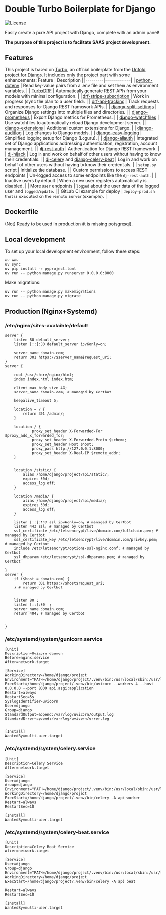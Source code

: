# Double Turbo Boilerplate for Django
[![License](https://img.shields.io/badge/License-MIT%20v1-blue.svg)](https://spdx.org/licenses/MIT.html#licenseText)   

Easily create a pure API project with Django, complete with an admin panel!

**The purpose of this project is to facilitate SAAS project development.**

## Features

This project is based on [Turbo](https://github.com/unfoldadmin/turbo), an official boilerplate from the [Unfold project for Django](https://unfoldadmin.com/). It includes only the project part with some enhancements:
   Feature | Description |
 |---------|-------------|
 | [python-dotenv](https://pypi.org/project/python-dotenv/) | Read key-value pairs from a .env file and set them as environment variables. |
 | [TurboDRF](https://github.com/alexandercollins/turbodrf) | Automatically generate REST APIs from your models with minimal configuration. |
 | [drf-stripe-subscription](https://github.com/oscarychen/drf-stripe-subscription) | Work in progress (sync the plan to a user field). |
 | [drf-api-tracking](https://pypi.org/project/drf-api-tracking/) | Track requests and responses for Django REST framework APIs. |
 | [django-split-settings](https://pypi.org/project/django-split-settings/) | Organize Django settings into multiple files and directories. |
 | [django-prometheus](https://pypi.org/project/django-prometheus/) | Export Django metrics for Prometheus. |
 | [django-watchfiles](https://pypi.org/project/django-watchfiles/) | Use watchfiles to automatically reload Django development server. |
 | [django-extensions](https://pypi.org/project/django-extensions/) | Additional custom extensions for Django. |
 | [django-auditlog](https://pypi.org/project/django-auditlog/) | Log changes to Django models. |
 | [django-easy-logging](https://pypi.org/project/django-easy-logging/) | Simplified logging setup for Django (Loguru). |
 | [django-allauth](https://docs.allauth.org/) | Integrated set of Django applications addressing authentication, registration, account management. |
 | [dj-rest-auth](https://pypi.org/project/dj-rest-auth/) | Authentication for Django REST framework. |
 | [dj-hijack](https://pypi.org/project/django-hijack/) | Log in and work on behalf of other users without having to know their credentials. |
 | [dj-celery](https://pypi.org/project/django-celery/) and [django-celery-beat](https://pypi.org/project/django-celery-beat/) | Log in and work on behalf of other users without having to know their credentials. |
 | `setup.py` script | Initialize the database. |
 | Custom permissions to access REST endpoints | Un-logged access to some endpoints like the `dj-rest-auth`. |
 | Inactive users by default | When a new user registers automatically is disabled. |
 | More `User` endpoints | `logged` about the user data of the logged user and `logged/update`. |
 | GitLab CI example for deploy | `deploy-prod.sh` that is executed on the remote server (example). |

## Dockerfile

(Not) Ready to be used in production (it is missing potsgresql).

## Local development

To set up your local development environment, follow these steps:

```
uv env
uv sync
uv pip install -r pyproject.toml
uv run -- python manage.py runserver 0.0.0.0:8000
```

Make migrations:
```
uv run -- python manage.py makemigrations
uv run -- python manage.py migrate
```

## Production (Nginx+Systemd)

### /etc/nginx/sites-avalaible/default

```
server {
    listen 80 default_server;
    listen [::]:80 default_server ipv6only=on;

    server_name domain.com;
    return 301 https://$server_name$request_uri;
}
server {

    root /usr/share/nginx/html;
    index index.html index.htm;

    client_max_body_size 4G;
    server_name domain.com; # managed by Certbot

    keepalive_timeout 5;

    location = / {
        return 301 /admin/;
    }

    location / {
            proxy_set_header X-Forwarded-For $proxy_add_x_forwarded_for;
            proxy_set_header X-Forwarded-Proto $scheme;
            proxy_set_header Host $host;
            proxy_pass http://127.0.0.1:8000;
            proxy_set_header X-Real-IP $remote_addr;
    }


    location /static/ {
        alias /home/django/project/api/static/;
        expires 30d;
        access_log off;
    }

    location /media/ {
        alias /home/django/project/api/media/;
        expires 30d;
        access_log off;
    }

    listen [::]:443 ssl ipv6only=on; # managed by Certbot
    listen 443 ssl; # managed by Certbot
    ssl_certificate /etc/letsencrypt/live/domain.com/fullchain.pem; # managed by Certbot
    ssl_certificate_key /etc/letsencrypt/live/domain.com/privkey.pem; # managed by Certbot
    include /etc/letsencrypt/options-ssl-nginx.conf; # managed by Certbot
    ssl_dhparam /etc/letsencrypt/ssl-dhparams.pem; # managed by Certbot

}
server {
    if ($host = domain.com) {
        return 301 https://$host$request_uri;
    } # managed by Certbot


    listen 80 ;
    listen [::]:80  ;
    server_name domain.com;
    return 404; # managed by Certbot


}
```

### /etc/systemd/system/gunicorn.service

```
[Unit]
Description=Uvicorn daemon
Before=nginx.service
After=network.target

[Service]
WorkingDirectory=/home/django/project
Environment="PATH=/home/django/project/.venv/bin:/usr/local/sbin:/usr/local/bin:/usr/sbin:/usr/bin:/sbin:/bin"
ExecStart=/home/django/project/.venv/bin/uvicorn --workers 4 --host 0.0.0.0 --port 8000 api.asgi:application
Restart=always
RestartSec=5s
SyslogIdentifier=uvicorn
User=django
Group=django
StandardOutput=append:/var/log/uvicorn/output.log
StandardError=append:/var/log/uvicorn/error.log


[Install]
WantedBy=multi-user.target
```

### /etc/systemd/system/celery.service

```
[Unit]
Description=Celery Service
After=network.target

[Service]
User=django
Group=django
Environment="PATH=/home/django/project/.venv/bin:/usr/local/sbin:/usr/local/bin:/usr/sbin:/usr/bin:/sbin:/bin"
WorkingDirectory=/home/django/project
ExecStart=/home/django/project/.venv/bin/celery -A api worker
Restart=always
RestartSec=10

[Install]
WantedBy=multi-user.target
```
### /etc/systemd/system/celery-beat.service

```
[Unit]
Description=Celery Beat Service
After=network.target

[Service]
User=django
Group=django
Environment="PATH=/home/django/project/.venv/bin:/usr/local/sbin:/usr/local/bin:/usr/sbin:/usr/bin:/sbin:/bin"
WorkingDirectory=/home/django/project
ExecStart=/home/django/project/.venv/bin/celery -A api beat

Restart=always
RestartSec=10

[Install]
WantedBy=multi-user.target
```

